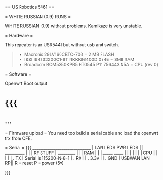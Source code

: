 == US Robotics 5461 ==

= WHITE RUSSIAN (0.9) RUNS =

WHITE RUSSIAN (0.9) without problems. Kamikaze is very unstable.

= Hardware =

This repeater is an USR5441 but without usb and switch.

> -   Macronix 29LV160CBTC-70G = 2 MB FLASH
> -   ISSI IS4232200C1-6T RKKK66400D 0545 = 8MB RAM
> -   Broadcom BCM5350KPB5 HT0545 P11 756443 N5A = CPU (rev 0)

= Software =

Openwrt Boot output

{{{
===

...
---

= Firmware upload = You need too build a serial cable and load the
openwrt trx from CFE.

= Serial = {{{
\_\_\_\_\_\_\_\_\_\_\_\_\_\_\_\_\_\_\_\_\_\_\_\_\_\_\_\_\_\_ | LAN LEDS
PWR LEDS | | \_\_\_\_\_\_\_\_\_\_ | | | RF STUFF | \_\_\_\_\_\_\_\_\_ |
| | RAM | | | \_\_\_\_\_ \_\_\_\_\_ | | | | | | | CPU | | | | | . TX |
Serial is 115200-N-8-1 | . RX | | . 3.3v | | . GND | USBWAN LAN RP|| R =
reset P = power (5v)

}}}
